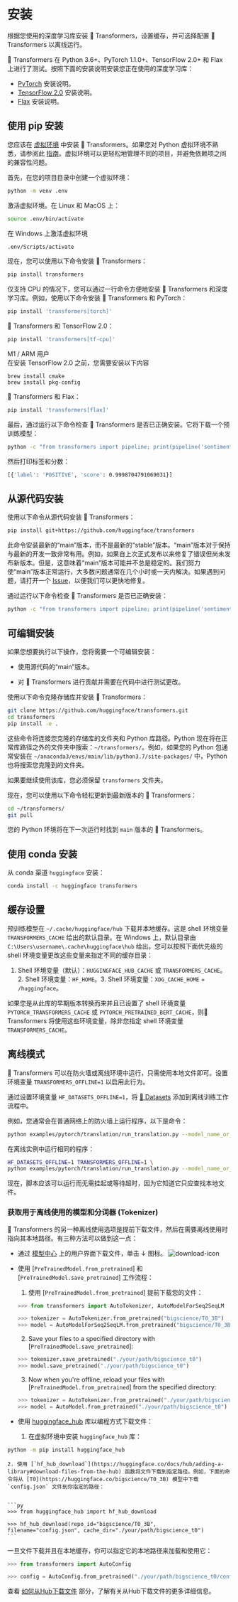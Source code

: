 <!---版权所有 2022 年 HuggingFace 团队。保留所有权利。
根据 Apache 许可证第 2.0 版（“许可证”）授权；除非符合许可证，否则您无法使用此文件。您可以在以下位置获取许可证的副本
    http://www.apache.org/licenses/LICENSE-2.0
除非适用法律要求或书面同意，否则根据许可证分发的软件分发在“按原样”基础上，没有任何明示或暗示的保证或条件。有关特定语言的权限和限制详见许可证。
⚠️ 请注意，此文件是 Markdown 格式，但包含我们的文档生成器的特定语法（类似于 MDX），可能无法在您的 Markdown 查看器中正确呈现。
-->

# 安装

根据您使用的深度学习库安装 🤗 Transformers，设置缓存，并可选择配置 🤗 Transformers 以离线运行。

🤗 Transformers 在 Python 3.6+、PyTorch 1.1.0+、TensorFlow 2.0+ 和 Flax 上进行了测试。按照下面的安装说明安装您正在使用的深度学习库：

* [PyTorch](https://pytorch.org/get-started/locally/) 安装说明。
* [TensorFlow 2.0](https://www.tensorflow.org/install/pip) 安装说明。
* [Flax](https://flax.readthedocs.io/en/latest/) 安装说明。

## 使用 pip 安装

您应该在 [虚拟环境](https://docs.python.org/3/library/venv.html) 中安装 🤗 Transformers。如果您对 Python 虚拟环境不熟悉，请参阅此 [指南](https://packaging.python.org/guides/installing-using-pip-and-virtual-environments/)。虚拟环境可以更轻松地管理不同的项目，并避免依赖项之间的兼容性问题。

首先，在您的项目目录中创建一个虚拟环境：
```bash
python -m venv .env
```

激活虚拟环境。在 Linux 和 MacOS 上：
```bash
source .env/bin/activate
```
在 Windows 上激活虚拟环境
```bash
.env/Scripts/activate
```

现在，您可以使用以下命令安装 🤗 Transformers：
```bash
pip install transformers
```

仅支持 CPU 的情况下，您可以通过一行命令方便地安装 🤗 Transformers 和深度学习库。例如，使用以下命令安装 🤗 Transformers 和 PyTorch：
```bash
pip install 'transformers[torch]'
```

🤗 Transformers 和 TensorFlow 2.0：
```bash
pip install 'transformers[tf-cpu]'
```

<Tip warning={true}>

M1 / ARM 用户    
在安装 TensorFlow 2.0 之前，您需要安装以下内容 
```
brew install cmake
brew install pkg-config
```

</Tip>

🤗 Transformers 和 Flax：
```bash
pip install 'transformers[flax]'
```

最后，通过运行以下命令检查 🤗 Transformers 是否已正确安装。它将下载一个预训练模型：
```bash
python -c "from transformers import pipeline; print(pipeline('sentiment-analysis')('we love you'))"
```

然后打印标签和分数：
```bash
[{'label': 'POSITIVE', 'score': 0.9998704791069031}]
```

## 从源代码安装
使用以下命令从源代码安装 🤗 Transformers：
```bash
pip install git+https://github.com/huggingface/transformers
```

此命令安装最新的“main”版本，而不是最新的“stable”版本。“main”版本对于保持与最新的开发一致非常有用。例如，如果自上次正式发布以来修复了错误但尚未发布新版本。但是，这意味着“main”版本可能并不总是稳定的。我们努力使“main”版本正常运行，大多数问题通常在几个小时或一天内解决。如果遇到问题，请打开一个 [Issue](https://github.com/huggingface/transformers/issues)，以便我们可以更快地修复。

通过运行以下命令检查 🤗 Transformers 是否已正确安装：

```bash
python -c "from transformers import pipeline; print(pipeline('sentiment-analysis')('I love you'))"
```

## 可编辑安装

如果您想要执行以下操作，您将需要一个可编辑安装：

* 使用源代码的“main”版本。

* 对 🤗 Transformers 进行贡献并需要在代码中进行测试更改。

使用以下命令克隆存储库并安装 🤗 Transformers：

```bash
git clone https://github.com/huggingface/transformers.git
cd transformers
pip install -e .
```

这些命令将连接您克隆的存储库的文件夹和 Python 库路径。Python 现在将在正常库路径之外的文件夹中搜索：`~/transformers/`。例如，如果您的 Python 包通常安装在 `~/anaconda3/envs/main/lib/python3.7/site-packages/` 中，Python 也将搜索您克隆到的文件夹。
<Tip warning={true}>

如果要继续使用该库，您必须保留 `transformers` 文件夹。
</Tip>

现在，您可以使用以下命令轻松更新到最新版本的 🤗 Transformers：
```bash
cd ~/transformers/
git pull
```

您的 Python 环境将在下一次运行时找到 `main` 版本的 🤗 Transformers。

## 使用 conda 安装

从 conda 渠道 `huggingface` 安装：
```bash
conda install -c huggingface transformers
```

## 缓存设置

预训练模型在 `~/.cache/huggingface/hub` 下载并本地缓存。这是 shell 环境变量 `TRANSFORMERS_CACHE` 给出的默认目录。在 Windows 上，默认目录由 `C:\Users\username\.cache\huggingface\hub` 给出。您可以按照下面优先级的 shell 环境变量更改这些变量来指定不同的缓存目录：

1. Shell 环境变量（默认）：`HUGGINGFACE_HUB_CACHE` 或 `TRANSFORMERS_CACHE`。2. Shell 环境变量：`HF_HOME`。3. Shell 环境变量：`XDG_CACHE_HOME` + `/huggingface`。

<Tip>

如果您是从此库的早期版本转换而来并且已设置了 shell 环境变量 `PYTORCH_TRANSFORMERS_CACHE` 或 `PYTORCH_PRETRAINED_BERT_CACHE`，则🤗 Transformers 将使用这些环境变量，除非您指定 shell 环境变量 `TRANSFORMERS_CACHE`。
</Tip>

## 离线模式

🤗 Transformers 可以在防火墙或离线环境中运行，只需使用本地文件即可。设置环境变量 `TRANSFORMERS_OFFLINE=1` 以启用此行为。

<Tip>

通过设置环境变量 `HF_DATASETS_OFFLINE=1`，将 [🤗 Datasets](https://huggingface.co/docs/datasets/) 添加到离线训练工作流程中。
</Tip>

例如，您通常会在普通网络上的防火墙上运行程序，以下是命令：
```bash
python examples/pytorch/translation/run_translation.py --model_name_or_path t5-small --dataset_name wmt16 --dataset_config ro-en ...
```

在离线实例中运行相同的程序：
```bash
HF_DATASETS_OFFLINE=1 TRANSFORMERS_OFFLINE=1 \
python examples/pytorch/translation/run_translation.py --model_name_or_path t5-small --dataset_name wmt16 --dataset_config ro-en ...
```

现在，脚本应该可以运行而无需挂起或等待超时，因为它知道它只应查找本地文件。

### 获取用于离线使用的模型和分词器 (Tokenizer)
🤗 Transformers 的另一种离线使用选项是提前下载文件，然后在需要离线使用时指向其本地路径。有三种方法可以做到这一点：

* 通过 [模型中心](https://huggingface.co/models) 上的用户界面下载文件，单击 ↓ 图标。
    ![download-icon](https://huggingface.co/datasets/huggingface/documentation-images/resolve/main/download-icon.png)
* 使用 [`PreTrainedModel.from_pretrained`] 和 [`PreTrainedModel.save_pretrained`] 工作流程：

    1. 使用 [`PreTrainedModel.from_pretrained`] 提前下载您的文件：

    ```py
    >>> from transformers import AutoTokenizer, AutoModelForSeq2SeqLM

    >>> tokenizer = AutoTokenizer.from_pretrained("bigscience/T0_3B")
    >>> model = AutoModelForSeq2SeqLM.from_pretrained("bigscience/T0_3B")
    ```
    2. Save your files to a specified directory with [`PreTrainedModel.save_pretrained`]:

    ```py    
    >>> tokenizer.save_pretrained("./your/path/bigscience_t0")
    >>> model.save_pretrained("./your/path/bigscience_t0")
    ```
    3. Now when you're offline, reload your files with [`PreTrainedModel.from_pretrained`] from the specified directory:

    ```py    
    >>> tokenizer = AutoTokenizer.from_pretrained("./your/path/bigscience_t0")
    >>> model = AutoModel.from_pretrained("./your/path/bigscience_t0")
    ```
* 使用 [huggingface_hub](https://github.com/huggingface/huggingface_hub/tree/main/src/huggingface_hub) 库以编程方式下载文件：

   1. 在虚拟环境中安装 `huggingface_hub` 库：

```bash    
python -m pip install huggingface_hub
```
    2. 使用 [`hf_hub_download`](https://huggingface.co/docs/hub/adding-a-library#download-files-from-the-hub) 函数将文件下载到指定路径。例如，下面的命令将从 [T0](https://huggingface.co/bigscience/T0_3B) 模型中下载 `config.json` 文件到你指定的路径：


    ```py
    >>> from huggingface_hub import hf_hub_download

    >>> hf_hub_download(repo_id="bigscience/T0_3B", filename="config.json", cache_dir="./your/path/bigscience_t0")
    ```
一旦文件下载并且在本地缓存，你可以指定它的本地路径来加载和使用它：

```py
>>> from transformers import AutoConfig

>>> config = AutoConfig.from_pretrained("./your/path/bigscience_t0/config.json")
```

<Tip>

查看 [如何从Hub下载文件](https://huggingface.co/docs/hub/how-to-downstream) 部分，了解有关从Hub下载文件的更多详细信息。

</Tip>
